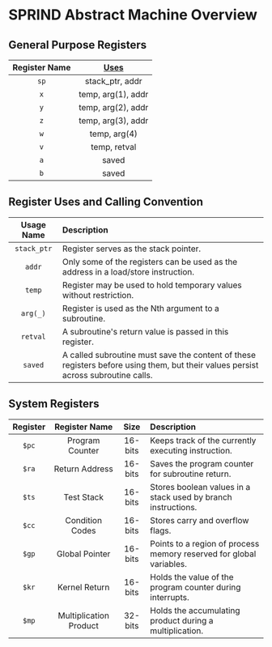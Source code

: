 
# SPRIND Abstract Machine Overview


## General Purpose Registers


| Register Name | [Uses](#register-uses-and-calling-convention) |
|:---:|:---:|
| `sp` | stack_ptr, addr |
| `x` | temp, arg(1), addr |
| `y` | temp, arg(2), addr |
| `z` | temp, arg(3), addr |
| `w` | temp, arg(4) |
| `v` | temp, retval |
| `a` | saved |
| `b` | saved |

## Register Uses and Calling Convention


| Usage Name | Description |
|:---:|:----|
| `stack_ptr` | Register serves as the stack pointer. |
| `addr` | Only some of the registers can be used as the address in a load/store instruction. |
| `temp` | Register may be used to hold temporary values without restriction. |
| `arg(_)` | Register is used as the Nth argument to a subroutine. |
| `retval` | A subroutine's return value is passed in this register. |
| `saved` | A called subroutine must save the content of these registers before using them, but their values persist across subroutine calls. |

## System Registers


| Register | Register Name | Size | Description |
|:---:|:---:|:---:|:----|
| `$pc` | Program Counter | 16-bits | Keeps track of the currently executing instruction. |
| `$ra` | Return Address | 16-bits | Saves the program counter for subroutine return. |
| `$ts` | Test Stack | 16-bits | Stores boolean values in a stack used by branch instructions. |
| `$cc` | Condition Codes | 16-bits | Stores carry and overflow flags. |
| `$gp` | Global Pointer | 16-bits | Points to a region of process memory reserved for global variables. |
| `$kr` | Kernel Return | 16-bits | Holds the value of the program counter during interrupts. |
| `$mp` | Multiplication Product | 32-bits | Holds the accumulating product during a multiplication. |
